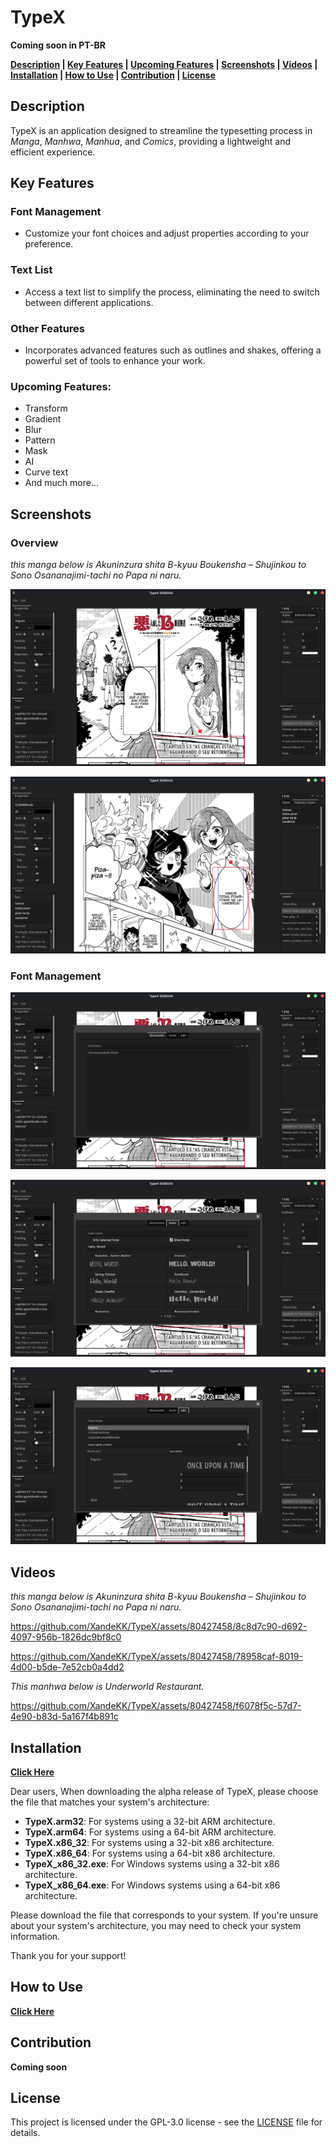 # TypeX

**Coming soon in PT-BR**

**[Description](#description) | [Key Features](#key-features) | [Upcoming Features](#upcoming-features) | [Screenshots](#screenshots) | [Videos](#videos) | [Installation](#installation) | [How to Use](#how-to-use) | [Contribution](#contribution) | [License](#license)** 

## Description

TypeX is an application designed to streamline the typesetting process in *Manga*, *Manhwa*, *Manhua*, and *Comics*, providing a lightweight and efficient experience.

## Key Features

### Font Management

- Customize your font choices and adjust properties according to your preference.

### Text List

- Access a text list to simplify the process, eliminating the need to switch between different applications.

### Other Features

- Incorporates advanced features such as outlines and shakes, offering a powerful set of tools to enhance your work.

### Upcoming Features:

- Transform
- Gradient
- Blur
- Pattern
- Mask
- AI
- Curve text
- And much more...

## Screenshots

### Overview

*this manga below is Akuninzura shita B-kyuu Boukensha – Shujinkou to Sono Osananajimi-tachi no Papa ni naru.*

![01](docs/images/01.png)

![02](docs/images/02.png)

### Font Management

![03](docs/images/03.png)

![04](docs/images/04.png)

![05](docs/images/05.png)

## Videos

*this manga below is Akuninzura shita B-kyuu Boukensha – Shujinkou to Sono Osananajimi-tachi no Papa ni naru.*

https://github.com/XandeKK/TypeX/assets/80427458/8c8d7c90-d692-4097-956b-1826dc9bf8c0



https://github.com/XandeKK/TypeX/assets/80427458/78958caf-8019-4d00-b5de-7e52cb0a4dd2

*This manhwa below is Underworld Restaurant.*

https://github.com/XandeKK/TypeX/assets/80427458/f6078f5c-57d7-4e90-b83d-5a167f4b891c


## Installation

[**Click Here**](https://github.com/XandeKK/TypeX/releases/tag/v0.1.0-alpha)

Dear users,
When downloading the alpha release of TypeX, please choose the file that matches your system's architecture:

- **TypeX.arm32**: For systems using a 32-bit ARM architecture.
- **TypeX.arm64**: For systems using a 64-bit ARM architecture.
- **TypeX.x86_32**: For systems using a 32-bit x86 architecture.
- **TypeX.x86_64**: For systems using a 64-bit x86 architecture.
- **TypeX_x86_32.exe**: For Windows systems using a 32-bit x86 architecture.
- **TypeX_x86_64.exe**: For Windows systems using a 64-bit x86 architecture.

Please download the file that corresponds to your system. If you're unsure about your system's architecture, you may need to check your system information.

Thank you for your support!

## How to Use

[**Click Here**](https://github.com/XandeKK/TypeX/wiki/How-to-Use-the-TypeX)

## Contribution

**Coming soon**

## License

This project is licensed under the GPL-3.0 license - see the [LICENSE](https://github.com/XandeKK/TypeX#GPL-3.0-1-ov-file) file for details.
